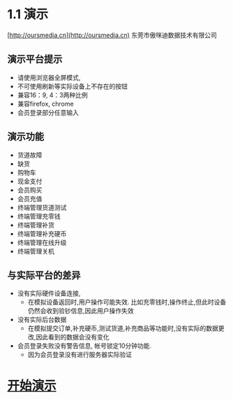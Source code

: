 # 1.1 演示

[http://oursmedia.cn](http://oursmedia.cn) 东莞市傲咪迪数据技术有限公司

## 演示平台提示
+ 请使用浏览器全屏模式, 
+ 不可使用刷新等实际设备上不存在的按钮
+ 兼容16：9, 4：3两种比例
+ 兼容firefox, chrome
+ 会员登录部分任意输入

## 演示功能
+ 货道故障
+ 缺货
+ 购物车
+ 现金支付
+ 会员购买
+ 会员充值
+ 终端管理货道测试
+ 终端管理充零钱
+ 终端管理补货
+ 终端管理补充硬币
+ 终端管理在线升级
+ 终端管理关机

## 与实际平台的差异
+ 没有实际硬件设备连接,
  + 在模拟设备返回时,用户操作可能失效. 比如充零钱时,操作终止,但此时设备仍然会收到验钞信息,因此用户操作失效
+ 没有实际后台数据
  + 在模拟提交订单,补充硬币,测试货道,补充商品等功能时,没有实际的数据更改,因此看到的数据会没有变化
+ 会员登录失败没有警告信息, 帐号锁定10分钟功能.
  + 因为会员登录没有进行服务器实际验证
  
# [开始演示](http://139.199.179.89:8085)